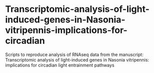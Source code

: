 # Transcriptomic-analysis-of-light-induced-genes-in-Nasonia-vitripennis-implications-for-circadian
Scripts to reproduce analysis of RNAseq data from the manuscript: Transcriptomic analysis of light-induced genes in Nasonia vitripennis: implications for circadian light entrainment pathways
